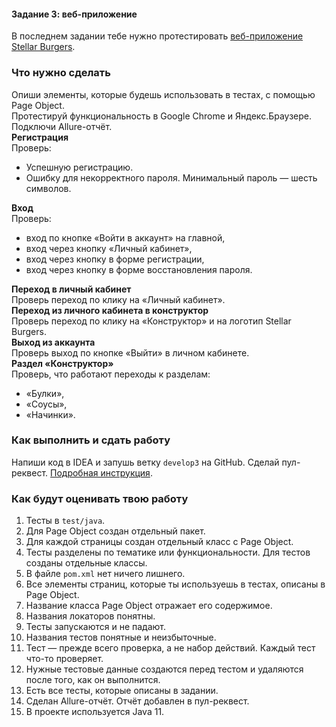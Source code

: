<section class="theory-viewer prisma prisma_theme_light big-theory lesson__homework-theory">
<section class="theory-viewer__blocking-layout-block theory-viewer__block theory-viewer__block_type_vertical-layout theory-viewer__block_layout">
<section class="theory-viewer__block theory-viewer__block_type_markdown">
<div class="Markdown base-markdown base-markdown_with-gallery markdown markdown_size_normal markdown_type_theory full-markdown">
<h1>Задание 3: веб-приложение</h1>
</div>
</section>
<section class="theory-viewer__block theory-viewer__block_type_markdown">
<div class="Markdown base-markdown base-markdown_with-gallery markdown markdown_size_normal markdown_type_theory full-markdown">
<div class="paragraph">В последнем задании тебе нужно протестировать <a href="https://stellarburgers.nomoreparties.site/" target="_blank">веб-приложение Stellar Burgers</a>. </div>
<h3>Что нужно сделать</h3>
<div class="paragraph">Опиши элементы, которые будешь использовать в тестах, с помощью Page Object. </div>
<div class="paragraph">Протестируй функциональность в Google Chrome и Яндекс.Браузере. Подключи Allure-отчёт.</div>
<div class="paragraph">
<strong>Регистрация</strong>
</div>
<div class="paragraph">Проверь:</div>
<ul>
<li>Успешную регистрацию.</li>
<li>Ошибку для некорректного пароля. Минимальный пароль — шесть символов.</li>
</ul>
<div class="paragraph">
<strong>Вход</strong> </div>
<div class="paragraph">Проверь:</div>
<ul>
<li>вход по кнопке «Войти в аккаунт» на главной,</li>
<li>вход через кнопку «Личный кабинет»,</li>
<li>вход через кнопку в форме регистрации,</li>
<li>вход через кнопку в форме восстановления пароля.</li>
</ul>
<div class="paragraph">
<strong>Переход в личный кабинет</strong> </div>
<div class="paragraph">Проверь переход по клику на «Личный кабинет».</div>
<div class="paragraph">
<strong>Переход из личного кабинета в конструктор</strong> </div>
<div class="paragraph">Проверь переход по клику на «Конструктор» и на логотип Stellar Burgers.</div>
<div class="paragraph">
<strong>Выход из аккаунта</strong>
</div>
<div class="paragraph">Проверь выход по кнопке «Выйти» в личном кабинете.</div>
<div class="paragraph">
<strong>Раздел «Конструктор»</strong>
</div>
<div class="paragraph">Проверь, что работают переходы к разделам:</div>
<ul>
<li>«Булки»,</li>
<li>«Соусы»,</li>
<li>«Начинки».</li>
</ul>
<h3>Как выполнить и сдать работу</h3>
<div class="paragraph">Напиши код в IDEA и запушь ветку <code class="code-inline code-inline_theme_light">develop3</code> на GitHub. Сделай пул-реквест. 
<a href="https://code.s3.yandex.net/qa-automation-engineer/java/cheatsheets/paid-track/diplom/upload-tasks-2-and-3.pdf" target="_blank">Подробная инструкция</a>.</div>
<h3>Как будут оценивать твою работу</h3>
<ol start="1">
<li>Тесты в <code class="code-inline code-inline_theme_light">test/java</code>.</li>
<li>Для Page Object создан отдельный пакет.</li>
<li>Для каждой страницы создан отдельный класс с Page Object.</li>
<li>Тесты разделены по тематике или функциональности. Для тестов созданы отдельные классы.</li>
<li>В файле <code class="code-inline code-inline_theme_light">pom.xml</code> нет ничего лишнего.</li>
<li>Все элементы страниц, которые ты используешь в тестах, описаны в Page Object.</li>
<li>Название класса Page Object отражает его содержимое.</li>
<li>Названия локаторов понятны.</li>
<li>Тесты запускаются и не падают.</li>
<li>Названия тестов понятные и неизбыточные.</li>
<li>Тест — прежде всего проверка, а не набор действий. Каждый тест что-то проверяет.</li>
<li>Нужные тестовые данные создаются перед тестом и удаляются после того, как он выполнится.</li>
<li>Есть все тесты, которые описаны в задании.</li>
<li>Сделан Allure-отчёт. Отчёт добавлен в пул-реквест.</li>
<li>В проекте используется Java 11.</li>
</ol>
</div>
</section>
</section>
</section>